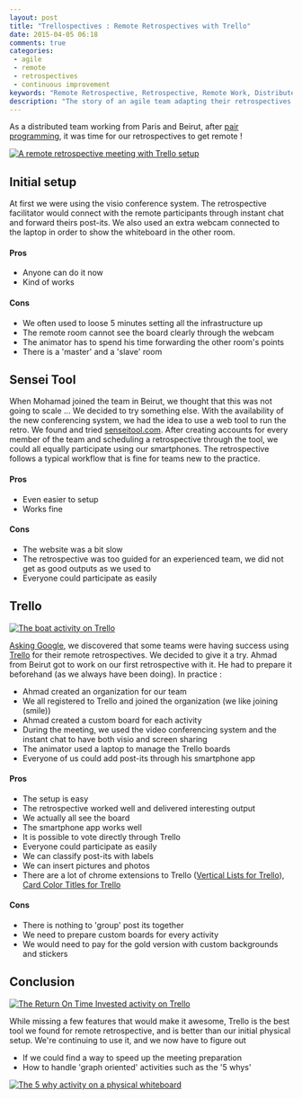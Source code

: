 ```yaml
---
layout: post
title: "Trellospectives : Remote Retrospectives with Trello"
date: 2015-04-05 06:18
comments: true
categories:
 - agile
 - remote
 - retrospectives
 - continuous improvement
keywords: "Remote Retrospective, Retrospective, Remote Work, Distributed Teams, Agile Retrospectives, Trello"
description: "The story of an agile team adapting their retrospectives for remote work"
---
```

As a distributed team working from Paris and Beirut, after [pair programming](/from-zero-to-pair-programming-hero/), it was time for our retrospectives to get remote !

[![A remote retrospective meeting with Trello setup]({{site.url}}/imgs/2015-04-05-trellospectives-remote-retrospectives-with-trello/setup-small.jpg)]({{site.url}}/imgs/2015-04-05-trellospectives-remote-retrospectives-with-trello/setup.jpg)

## Initial setup

At first we were using the visio conference system. The retrospective facilitator would connect with the remote participants through instant chat and forward theirs post-its. We also used an extra webcam connected to the laptop in order to show the whiteboard in the other room.

#### Pros

* Anyone can do it now
* Kind of works

#### Cons

* We often used to loose 5 minutes setting all the infrastructure up
* The remote room cannot see the board clearly through the webcam
* The animator has to spend his time forwarding the other room's points
* There is a 'master' and a 'slave' room

## Sensei Tool

When Mohamad joined the team in Beirut, we thought that this was not going to scale ... We decided to try something else. With the availability of the new conferencing system, we had the idea to use a web tool to run the retro. We found and tried [senseitool.com](http://senseitool.com/). After creating accounts for every member of the team and scheduling a retrospective through the tool, we could all equally participate using our smartphones. The retrospective follows a typical workflow that is fine for teams new to the practice.

#### Pros

* Even easier to setup
* Works fine

#### Cons

* The website was a bit slow
* The retrospective was too guided for an experienced team, we did not get as good outputs as we used to
* Everyone could participate as easily

## Trello

[![The boat activity on Trello]({{site.url}}/imgs/2015-04-05-trellospectives-remote-retrospectives-with-trello/boat-small.jpg)]({{site.url}}/imgs/2015-04-05-trellospectives-remote-retrospectives-with-trello/boat.jpg)

[Asking Google](https://www.google.fr/search?sourceid=chrome-psyapi2&ion=1&espv=2&ie=UTF-8&q=remote%20retrospective), we discovered that some teams were having success using [Trello](https://trello.com/) for their remote retrospectives. We decided to give it a try. Ahmad from Beirut got to work on our first retrospective with it. He had to prepare it beforehand (as we always have been doing). In practice :

* Ahmad created an organization for our team
* We all registered to Trello and joined the organization (we like joining (smile))
* Ahmad created a custom board for each activity
* During the meeting, we used the video conferencing system and the instant chat to have both visio and screen sharing
* The animator used a laptop to manage the Trello boards
* Everyone of us could add post-its through his smartphone app

#### Pros

* The setup is easy
* The retrospective worked well and delivered interesting output
* We actually all see the board
* The smartphone app works well
* It is possible to vote directly through Trello
* Everyone could participate as easily
* We can classify post-its with labels
* We can insert pictures and photos
* There are a lot of chrome extensions to Trello ([Vertical Lists for Trello](https://chrome.google.com/webstore/detail/vertical-lists-for-trello/aldklnbenbdgfgfbflalmlddkkndgnlc?utm_source=chrome-app-launcher-info-dialog)), [Card Color Titles for Trello](https://chrome.google.com/webstore/detail/card-color-titles-for-tre/hpmobkglehhleflhaefmfajhbdnjmgim?utm_source=chrome-app-launcher-info-dialog)

#### Cons

* There is nothing to 'group' post its together
* We need to prepare custom boards for every activity
* We would need to pay for the gold version with custom backgrounds and stickers

## Conclusion

[![The Return On Time Invested activity on Trello]({{site.url}}/imgs/2015-04-05-trellospectives-remote-retrospectives-with-trello/roti-small.jpg)]({{site.url}}/imgs/2015-04-05-trellospectives-remote-retrospectives-with-trello/roti.jpg)

While missing a few features that would make it awesome, Trello is the best tool we found for remote retrospective, and is better than our initial physical setup. We're continuing to use it, and we now have to figure out

* If we could find a way to speed up the meeting preparation
* How to handle 'graph oriented' activities such as the '5 whys'

[![The 5 why activity on a physical whiteboard]({{site.url}}/imgs/2015-04-05-trellospectives-remote-retrospectives-with-trello/5-whys-small.jpg)]({{site.url}}/imgs/2015-04-05-trellospectives-remote-retrospectives-with-trello/5-whys.jpg)
